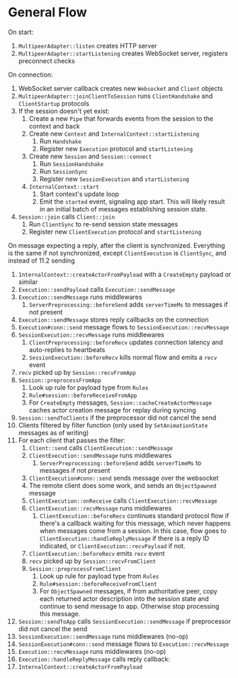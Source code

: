 General Flow
=============

On start:

1. `MultipeerAdapter::listen` creates HTTP server
2. `MultipeerAdapter::startListening` creates WebSocket server, registers preconnect checks

On connection:

1. WebSocket server callback creates new `Websocket` and `Client` objects
2. `MultipeerAdapter::joinClientToSession` runs `ClientHandshake` and `ClientStartup` protocols
3. If the session doesn't yet exist:
    1. Create a new `Pipe` that forwards events from the session to the context and back
    2. Create new `Context` and `InternalContext::startListening`
        1. Run `Handshake`
        2. Register new `Execution` protocol and `startListening`
    3. Create new `Session` and `Session::connect`
        1. Run `SessionHandshake`
        2. Run `SessionSync`
        3. Register new `SessionExecution` and `startListening`
    4. `InternalContext::start`
        1. Start context's update loop
        2. Emit the `started` event, signaling app start. This will likely result in an initial batch of messages establishing session state.
4. `Session::join` calls `Client::join`
    1. Run `ClientSync` to re-send session state messages
    2. Register new `ClientExecution` protocol and `startListening`

On message expecting a reply, after the client is synchronized. Everything is the same if not synchronized, except `ClientExecution` is `ClientSync`, and instead of 11.2 sending 

1. `InternalContext::createActorFromPayload` with a `CreateEmpty` payload or similar
2. `Execution::sendPayload` calls `Execution::sendMessage`
3. `Execution::sendMessage` runs middlewares
    1. `ServerPreprocessing::beforeSend` adds `serverTimeMs` to messages if not present
4. `Execution::sendMessage` stores reply callbacks on the connection
5. `Execution#conn::send` message flows to `SessionExecution::recvMessage`
6. `SessionExecution::recvMessage` runs middlewares
    1. `ClientPreprocessing::beforeRecv` updates connection latency and auto-replies to heartbeats
    2. `SessionExecution::beforeRecv` kills normal flow and emits a `recv` event
7. `recv` picked up by `Session::recvFromApp`
8. `Session::preprocessFromApp`
    1. Look up rule for payload type from `Rules`
    2. `Rule#session::beforeReceiveFromApp`
    3. For `CreateEmpty` messages, `Session::cacheCreateActorMessage` caches actor creation message for replay during syncing
9. `Session::sendToClients` if the preprocessor did not cancel the send
10. Clients filtered by filter function (only used by `SetAnimationState` messages as of writing)
11. For each client that passes the filter:
    1. `Client::send` calls `ClientExecution::sendMessage`
    2. `ClientExecution::sendMessage` runs middlewares
        1. `ServerPreprocessing::beforeSend` adds `serverTimeMs` to messages if not present
    3. `ClientExecution#conn::send` sends message over the websocket
    4. The remote client does some work, and sends an `ObjectSpawned` message
    5. `ClientExecution::onReceive` calls `ClientExecution::recvMessage`
    6. `ClientExecution::recvMessage` runs middlewares
        1. `ClientExecution::beforeRecv` continues standard protocol flow if there's a callback waiting for this message, which never happens when messages come from a session. In this case, flow goes to `ClientExecution::handleReplyMessage` if there is a reply ID indicated, or `ClientExecution::recvPayload` if not.
    7. `ClientExecution::beforeRecv` emits `recv` event
    8. `recv` picked up by `Session::recvFromClient`
    9. `Session::preprocessFromClient`
        1. Look up rule for payload type from `Rules`
        2. `Rule#session::beforeReceiveFromClient`
        3. For `ObjectSpawned` messages, if from authoritative peer, copy each returned actor description into the session state and continue to send message to app. Otherwise stop processing this message.
12. `Session::sendToApp` calls `SessionExecution::sendMessage` if preprocessor did not cancel the send
13. `SessionExecution::sendMessage` runs middlewares (no-op)
14. `SessionExecution#conn::send` message flows to `Execution::recvMessage`
15. `Execution::recvMessage` runs middlewares (no-op)
16. `Execution::handleReplyMessage` calls reply callback:
17. `InternalContext::createActorFromPayload`
